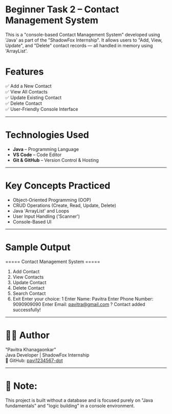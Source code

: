 # Beginner Task 2 – Contact Management System

This is a "console-based Contact Management System" developed using 'Java' as part of the "ShadowFox Internship". It allows users to "Add, View, Update", and "Delete" contact records — all handled in memory using 'ArrayList'.

# Features

✅ Add a New Contact  
✅ View All Contacts  
✅ Update Existing Contact  
✅ Delete Contact  
✅ User-Friendly Console Interface  

---

# Technologies Used

- **Java** – Programming Language  
- **VS Code** – Code Editor  
- **Git & GitHub** – Version Control & Hosting

---

# Key Concepts Practiced

- Object-Oriented Programming (OOP)
- CRUD Operations (Create, Read, Update, Delete)
- Java 'ArrayList' and Loops
- User Input Handling ('Scanner')
- Console-Based UI

---

# Sample Output 

===== Contact Management System =====

1. Add Contact
2. View Contacts
3. Update Contact
4. Delete Contact
5. Search Contact
6. Exit
Enter your choice: 1
Enter Name: Pavitra
Enter Phone Number: 9090909090
Enter Email: pavitra@gmail.com
? Contact added successfully!


---

# 👩‍💻 Author

"Pavitra Khanagaonkar"  
Java Developer | ShadowFox Internship  
🔗 GitHub: [pavi1234567-dot](https://github.com/pavi1234567-dot)

---

# 📌 Note:

This project is built without a database and is focused purely on "Java fundamentals" and "logic building" in a console environment.




